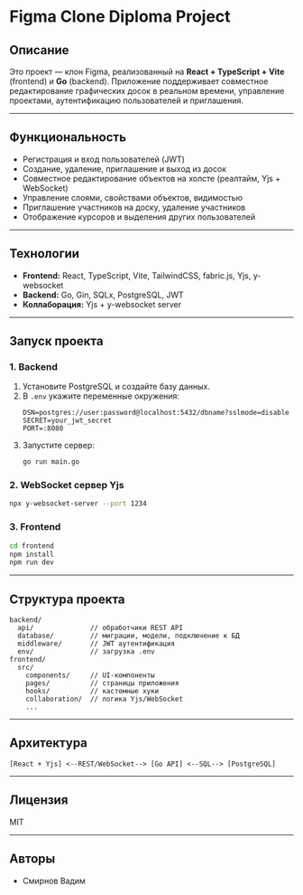 # Figma Clone Diploma Project

## Описание

Это проект — клон Figma, реализованный на **React + TypeScript + Vite** (frontend) и **Go** (backend). Приложение поддерживает совместное редактирование графических досок в реальном времени, управление проектами, аутентификацию пользователей и приглашения.

---

## Функциональность

- Регистрация и вход пользователей (JWT)
- Создание, удаление, приглашение и выход из досок
- Совместное редактирование объектов на холсте (реалтайм, Yjs + WebSocket)
- Управление слоями, свойствами объектов, видимостью
- Приглашение участников на доску, удаление участников
- Отображение курсоров и выделения других пользователей

---

## Технологии

- **Frontend:** React, TypeScript, Vite, TailwindCSS, fabric.js, Yjs, y-websocket
- **Backend:** Go, Gin, SQLx, PostgreSQL, JWT
- **Коллаборация:** Yjs + y-websocket server

---

## Запуск проекта

### 1. Backend

1. Установите PostgreSQL и создайте базу данных.
2. В `.env` укажите переменные окружения:
   ```
   DSN=postgres://user:password@localhost:5432/dbname?sslmode=disable
   SECRET=your_jwt_secret
   PORT=:8080
   ```
3. Запустите сервер:
   ```sh
   go run main.go
   ```

### 2. WebSocket сервер Yjs

```sh
npx y-websocket-server --port 1234
```

### 3. Frontend

```sh
cd frontend
npm install
npm run dev
```

---

## Структура проекта

```
backend/
  api/              // обработчики REST API
  database/         // миграции, модели, подключение к БД
  middleware/       // JWT аутентификация
  env/              // загрузка .env
frontend/
  src/
    components/     // UI-компоненты
    pages/          // страницы приложения
    hooks/          // кастомные хуки
    collaboration/  // логика Yjs/WebSocket
    ...
```

---

## Архитектура

```
[React + Yjs] <--REST/WebSocket--> [Go API] <--SQL--> [PostgreSQL]
```

---

## Лицензия

MIT

---

## Авторы

- Смирнов Вадим